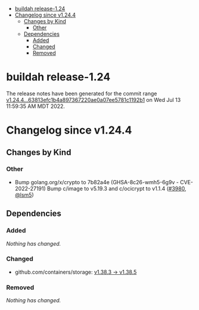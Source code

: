 - [buildah release-1.24](#buildah-release-124)
- [Changelog since v1.24.4](#changelog-since-v1244)
  - [Changes by Kind](#changes-by-kind)
    - [Other](#other)
  - [Dependencies](#dependencies)
    - [Added](#added)
    - [Changed](#changed)
    - [Removed](#removed)

# buildah release-1.24

The release notes have been generated for the commit range
[v1.24.4...63813efc1b4a897367220ae0a07ee5781c1192b1](https://github.com/containers/buildah/compare/v1.24.4...63813efc1b4a897367220ae0a07ee5781c1192b1) on Wed Jul 13 11:59:35 AM MDT 2022.

# Changelog since v1.24.4

## Changes by Kind

### Other
 - Bump golang.org/x/crypto to 7b82a4e (GHSA-8c26-wmh5-6g9v - CVE-2022-27191)
  Bump c/image to v5.19.3 and c/ocicrypt to v1.1.4 ([#3980](https://github.com/containers/buildah/pull/3980), [@lsm5](https://github.com/lsm5))

## Dependencies

### Added
_Nothing has changed._

### Changed
- github.com/containers/storage: [v1.38.3 → v1.38.5](https://github.com/containers/storage/compare/v1.38.3...v1.38.5)

### Removed
_Nothing has changed._
